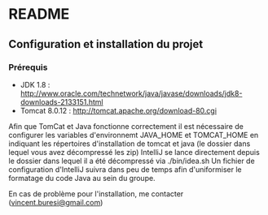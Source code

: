 # README #

## Configuration et installation du projet ##

### Prérequis ###

* JDK 1.8 : http://www.oracle.com/technetwork/java/javase/downloads/jdk8-downloads-2133151.html
* Tomcat 8.0.12 : http://tomcat.apache.org/download-80.cgi

Afin que TomCat et Java fonctionne correctement il est nécessaire de configurer les variables d'environnemt JAVA_HOME et TOMCAT_HOME en indiquant les répertoires d'installation de tomcat et java (le dossier dans lequel vous avez décompressé les zip)
IntelliJ se lance directement depuis le dossier dans lequel il a été décompressé via ./bin/idea.sh
Un fichier de configuration d'IntelliJ suivra dans peu de temps afin d'uniformiser le formatage du code Java au sein du groupe.

En cas de problème pour l'installation, me contacter (vincent.buresi@gmail.com)